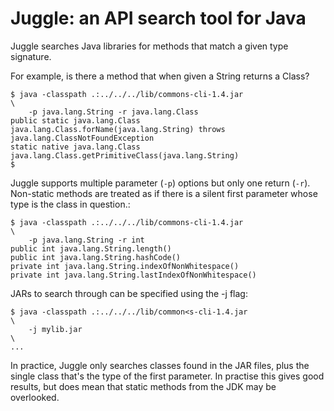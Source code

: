 # Juggle: an API search tool for Java

Juggle searches Java libraries for methods that match a given type signature.

For example, is there a method that when given a String returns a Class?
````
$ java -classpath .:../../../lib/commons-cli-1.4.jar                      \
    -p java.lang.String -r java.lang.Class
public static java.lang.Class java.lang.Class.forName(java.lang.String) throws java.lang.ClassNotFoundException
static native java.lang.Class java.lang.Class.getPrimitiveClass(java.lang.String)
$
````

Juggle supports multiple parameter (`-p`) options but only one return (`-r`).
Non-static methods are treated as if there is a silent first parameter
whose type is the class in question.:
````
$ java -classpath .:../../../lib/commons-cli-1.4.jar                      \
    -p java.lang.String -r int
public int java.lang.String.length()
public int java.lang.String.hashCode()
private int java.lang.String.indexOfNonWhitespace()
private int java.lang.String.lastIndexOfNonWhitespace()
````

JARs to search through can be specified using the -j flag:
````
$ java -classpath .:../../../lib/common<s-cli-1.4.jar                   \
    -j mylib.jar                                                        \
...
````

In practice, Juggle only searches classes found in the JAR files, plus the
single class that's the type of the first parameter.  In practise this gives
good results, but does mean that static methods from the JDK may be overlooked.

